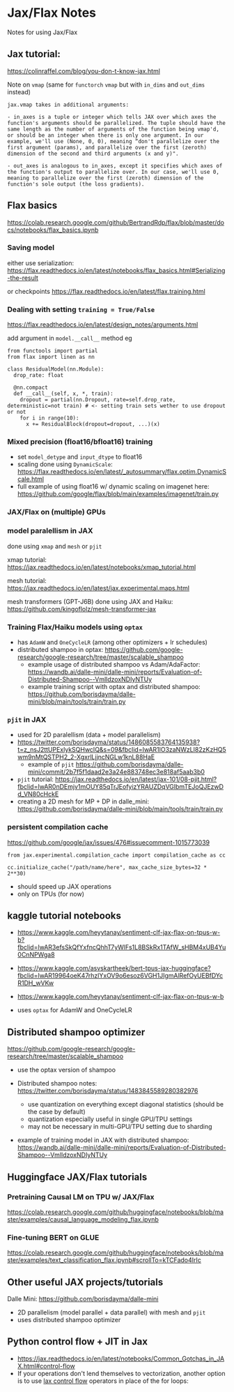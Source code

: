 # Jax/Flax Notes

Notes for using Jax/Flax

## Jax tutorial:
https://colinraffel.com/blog/you-don-t-know-jax.html

Note on `vmap` (same for `functorch` `vmap` but with `in_dims` and `out_dims` instead)
```
jax.vmap takes in additional arguments:

- in_axes is a tuple or integer which tells JAX over which axes the function's arguments should be parallelized. The tuple should have the same length as the number of arguments of the function being vmap'd, or should be an integer when there is only one argument. In our example, we'll use (None, 0, 0), meaning “don't parallelize over the first argument (params), and parallelize over the first (zeroth) dimension of the second and third arguments (x and y)". 

- out_axes is analogous to in_axes, except it specifies which axes of the function's output to parallelize over. In our case, we'll use 0, meaning to parallelize over the first (zeroth) dimension of the function's sole output (the loss gradients).
```


## Flax basics
https://colab.research.google.com/github/BertrandRdp/flax/blob/master/docs/notebooks/flax_basics.ipynb

### Saving model
either use serialization: https://flax.readthedocs.io/en/latest/notebooks/flax_basics.html#Serializing-the-result

or checkpoints https://flax.readthedocs.io/en/latest/flax.training.html

### Dealing with setting `training = True/False`
https://flax.readthedocs.io/en/latest/design_notes/arguments.html

add argument in `model.__call__` method eg 
```
from functools import partial
from flax import linen as nn

class ResidualModel(nn.Module):
  drop_rate: float

  @nn.compact
  def __call__(self, x, *, train):
    dropout = partial(nn.Dropout, rate=self.drop_rate, deterministic=not train) # <- setting train sets wether to use dropout or not
    for i in range(10):
      x += ResidualBlock(dropout=dropout, ...)(x)
```

### Mixed precision (float16/bfloat16) training
- set `model_detype` and `input_dtype` to float16
- scaling done using `DynamicScale`: https://flax.readthedocs.io/en/latest/_autosummary/flax.optim.DynamicScale.html
- full example of using float16 w/ dynamic scaling on imagenet here: https://github.com/google/flax/blob/main/examples/imagenet/train.py

### JAX/Flax on (multiple) GPUs

### model paralellism in JAX
done using `xmap` and `mesh` or `pjit`

xmap tutorial: https://jax.readthedocs.io/en/latest/notebooks/xmap_tutorial.html

mesh tutorial: https://jax.readthedocs.io/en/latest/jax.experimental.maps.html

mesh transformers (GPT-J6B) done using JAX and Haiku: https://github.com/kingoflolz/mesh-transformer-jax

### Training Flax/Haiku models using `optax`
- has `AdamW` and `OneCycleLR` (among other optimizers + lr schedules)
- distributed shampoo in optax: https://github.com/google-research/google-research/tree/master/scalable_shampoo
  - example usage of distributed shampoo vs Adam/AdaFactor: https://wandb.ai/dalle-mini/dalle-mini/reports/Evaluation-of-Distributed-Shampoo--VmlldzoxNDIyNTUy
  - example training script with optax and distributed shampoo: https://github.com/borisdayma/dalle-mini/blob/main/tools/train/train.py

### `pjit` in JAX
- used for 2D paralellism (data + model parallelism)
- https://twitter.com/borisdayma/status/1486085583764135938?t=z_nsJ2ttUPExlykSQHwcIQ&s=09&fbclid=IwAR1lO3zaNWzLI82zKzHQ5wm9nMtQSTPH2_2-XgxrlLjjncNGLw1knL88HaE
  - example of `pjit` https://github.com/borisdayma/dalle-mini/commit/2b7f5f1daad2e3a24e883748ec3e818af5aab3b0
- `pjit` tutorial: https://jax.readthedocs.io/en/latest/jax-101/08-pjit.html?fbclid=IwAR0nDEmjv1mOUY85qTrJEofyizYRAUZDqVGIbmTEJoQJEzwDd_VN80cHckE
- creating a 2D mesh for MP + DP in dalle_mini: https://github.com/borisdayma/dalle-mini/blob/main/tools/train/train.py

### persistent compilation cache
https://github.com/google/jax/issues/476#issuecomment-1015773039
```
from jax.experimental.compilation_cache import compilation_cache as cc

cc.initialize_cache("/path/name/here", max_cache_size_bytes=32 * 2**30)
```
- should speed up JAX operations
- only on TPUs (for now)

## kaggle tutorial notebooks
- https://www.kaggle.com/heyytanay/sentiment-clf-jax-flax-on-tpus-w-b?fbclid=IwAR3efsSkQfYxfncQhhT7yWlFs1L8BSkRx1TAfW_sHBM4xUB4Yu0CnNPWga8
- https://www.kaggle.com/asvskartheek/bert-tpus-jax-huggingface?fbclid=IwAR19964oeK47rhzlYxOV9o6esoz6VGH1JIgmAlRefOyUEBfDYcR1DH_wVKw
- https://www.kaggle.com/heyytanay/sentiment-clf-jax-flax-on-tpus-w-b

- uses `optax` for AdamW and OneCycleLR


## Distributed shampoo optimizer
https://github.com/google-research/google-research/tree/master/scalable_shampoo

- use the optax version of shampoo

- Distributed shampoo notes: https://twitter.com/borisdayma/status/1483845589280382976
  - use quantization on everything except diagonal statistics (should be the case by default)
  - quantization especially useful in single GPU/TPU settings
  - may not be necessary in multi-GPU/TPU setting due to sharding

- example of training model in JAX with distributed shampoo: https://wandb.ai/dalle-mini/dalle-mini/reports/Evaluation-of-Distributed-Shampoo--VmlldzoxNDIyNTUy
## Huggingface JAX/Flax tutorials

### Pretraining Causal LM on TPU w/ JAX/Flax
https://colab.research.google.com/github/huggingface/notebooks/blob/master/examples/causal_language_modeling_flax.ipynb

### Fine-tuning BERT on GLUE 
https://colab.research.google.com/github/huggingface/notebooks/blob/master/examples/text_classification_flax.ipynb#scrollTo=kTCFado4IrIc

## Other useful JAX projects/tutorials
Dalle Mini: https://github.com/borisdayma/dalle-mini
  - 2D parallelism (model parallel + data parallel) with mesh and `pjit`
  - uses distributed shampoo optimizer
  
## Python control flow + JIT in Jax
- https://jax.readthedocs.io/en/latest/notebooks/Common_Gotchas_in_JAX.html#control-flow
- If your operations don't lend themselves to vectorization, another option is to use [lax control flow](https://jax.readthedocs.io/en/latest/jax.lax.html#control-flow-operators) operators in place of the for loops:

